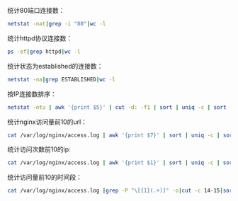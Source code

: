 统计80端口连接数：

```sh
netstat -nat|grep -i "80"|wc -l
```
统计httpd协议连接数：
```sh
ps -ef|grep httpd|wc -l
```
统计状态为established的连接数：

```sh
netstat -na|grep ESTABLISHED|wc -l
```
按IP连接数排序：

```sh
netstat -ntu | awk '{print $5}' | cut -d: -f1 | sort | uniq -c | sort -n
```
统计nginx访问量前10的url：

```sh
cat /var/log/nginx/access.log | awk '{print $7}' | sort | uniq -c | sort -nr | head -n 10
```

统计访问次数前10的ip:

```sh
cat /var/log/nginx/access.log | awk '{print $1}' | sort | uniq -c | sort -nr | head -n 10
```
统计访问量前10的时间段：

```sh
cat /var/log/nginx/access.log |grep -P "\[{1}(.+)]" -o|cut -c 14-15|sort|uniq -c|sort -nr|head
```
